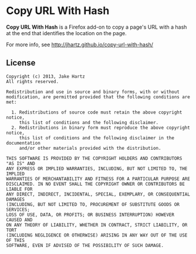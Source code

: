 # Copy URL With Hash

**Copy URL With Hash** is a Firefox add-on to copy a page's URL with a hash at the end that identifies the location on the page.

For more info, see http://jhartz.github.io/copy-url-with-hash/

## License

    Copyright (c) 2013, Jake Hartz
    All rights reserved.

    Redistribution and use in source and binary forms, with or without
    modification, are permitted provided that the following conditions are met:

      1. Redistributions of source code must retain the above copyright notice,
         this list of conditions and the following disclaimer.
      2. Redistributions in binary form must reproduce the above copyright notice,
         this list of conditions and the following disclaimer in the documentation
         and/or other materials provided with the distribution.

    THIS SOFTWARE IS PROVIDED BY THE COPYRIGHT HOLDERS AND CONTRIBUTORS "AS IS" AND
    ANY EXPRESS OR IMPLIED WARRANTIES, INCLUDING, BUT NOT LIMITED TO, THE IMPLIED
    WARRANTIES OF MERCHANTABILITY AND FITNESS FOR A PARTICULAR PURPOSE ARE
    DISCLAIMED. IN NO EVENT SHALL THE COPYRIGHT OWNER OR CONTRIBUTORS BE LIABLE FOR
    ANY DIRECT, INDIRECT, INCIDENTAL, SPECIAL, EXEMPLARY, OR CONSEQUENTIAL DAMAGES
    (INCLUDING, BUT NOT LIMITED TO, PROCUREMENT OF SUBSTITUTE GOODS OR SERVICES;
    LOSS OF USE, DATA, OR PROFITS; OR BUSINESS INTERRUPTION) HOWEVER CAUSED AND
    ON ANY THEORY OF LIABILITY, WHETHER IN CONTRACT, STRICT LIABILITY, OR TORT
    (INCLUDING NEGLIGENCE OR OTHERWISE) ARISING IN ANY WAY OUT OF THE USE OF THIS
    SOFTWARE, EVEN IF ADVISED OF THE POSSIBILITY OF SUCH DAMAGE.
